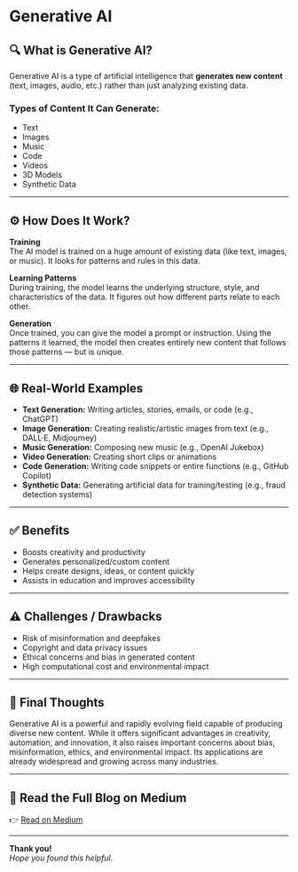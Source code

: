# Generative AI

## 🔍 What is Generative AI?

Generative AI is a type of artificial intelligence that **generates new content** (text, images, audio, etc.) rather than just analyzing existing data.

### Types of Content It Can Generate:
- Text
- Images
- Music
- Code
- Videos
- 3D Models
- Synthetic Data

---

## ⚙️ How Does It Work?

**Training**  
The AI model is trained on a huge amount of existing data (like text, images, or music). It looks for patterns and rules in this data.

**Learning Patterns**  
During training, the model learns the underlying structure, style, and characteristics of the data. It figures out how different parts relate to each other.

**Generation**  
Once trained, you can give the model a prompt or instruction. Using the patterns it learned, the model then creates entirely new content that follows those patterns — but is unique.

---

## 🌐 Real-World Examples

- **Text Generation:** Writing articles, stories, emails, or code (e.g., ChatGPT)
- **Image Generation:** Creating realistic/artistic images from text (e.g., DALL·E, Midjourney)
- **Music Generation:** Composing new music (e.g., OpenAI Jukebox)
- **Video Generation:** Creating short clips or animations
- **Code Generation:** Writing code snippets or entire functions (e.g., GitHub Copilot)
- **Synthetic Data:** Generating artificial data for training/testing (e.g., fraud detection systems)

---

## ✅ Benefits

- Boosts creativity and productivity
- Generates personalized/custom content
- Helps create designs, ideas, or content quickly
- Assists in education and improves accessibility

---

## ⚠️ Challenges / Drawbacks

- Risk of misinformation and deepfakes
- Copyright and data privacy issues
- Ethical concerns and bias in generated content
- High computational cost and environmental impact

---

## 🧠 Final Thoughts

Generative AI is a powerful and rapidly evolving field capable of producing diverse new content. While it offers significant advantages in creativity, automation, and innovation, it also raises important concerns about bias, misinformation, ethics, and environmental impact. Its applications are already widespread and growing across many industries.

---

## 📖 Read the Full Blog on Medium

👉 [Read on Medium](https://medium.com/@syraa1234567/generative-ai-how-it-works-real-world-use-cases-and-what-to-watch-out-for-aa142d36ef20)

---

**Thank you!**  
*Hope you found this helpful.*

